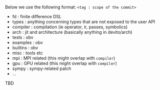 Below we use the following format: `<tag : scope of the commit>`

* fd : finite difference DSL
* types : anything concerning types that are not exposed to the user API
* compiler : compilation (ie operator, ir, passes, symbolics)
* arch : jit and architecture (basically anything in devito/arch)
* tests : obv
* examples : obv
* builtins : obv
* misc : tools etc
* mpi : MPI related (this might overlap with `compiler`)
* gpu : GPU related (this might overlap with `compiler`)
* sympy : sympy-related patch
* ...

TBD